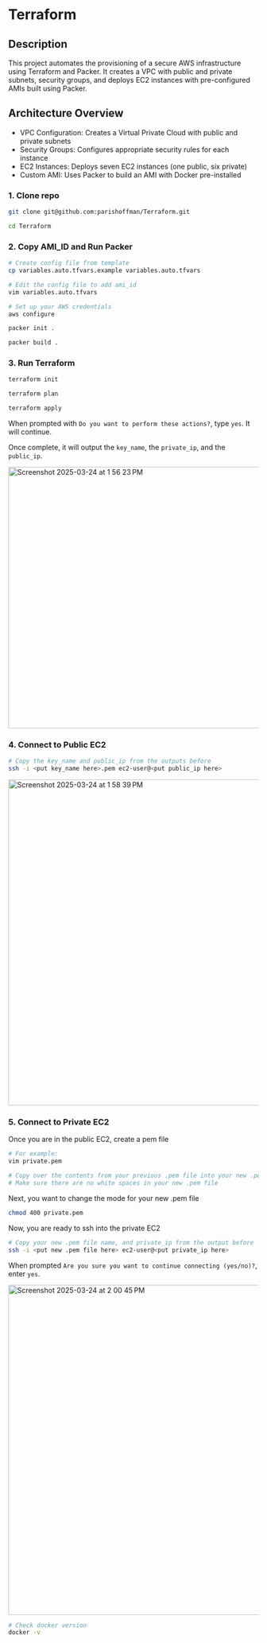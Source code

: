 # Terraform

## Description
This project automates the provisioning of a secure AWS infrastructure using Terraform and Packer. It creates a VPC with public and private subnets, security groups, and deploys EC2 instances with pre-configured AMIs built using Packer.

## Architecture Overview
- VPC Configuration: Creates a Virtual Private Cloud with public and private subnets
- Security Groups: Configures appropriate security rules for each instance
- EC2 Instances: Deploys seven EC2 instances (one public, six private)
- Custom AMI: Uses Packer to build an AMI with Docker pre-installed

### 1. Clone repo
```bash
git clone git@github.com:parishoffman/Terraform.git

cd Terraform
```

### 2. Copy AMI_ID and Run Packer 
```bash
# Create config file from template
cp variables.auto.tfvars.example variables.auto.tfvars

# Edit the config file to add ami_id
vim variables.auto.tfvars

# Set up your AWS credentials
aws configure

packer init .

packer build .
```

### 3. Run Terraform
```bash
terraform init

terraform plan

terraform apply
```
When prompted with `Do you want to perform these actions?`, type `yes`. It will continue.

Once complete, it will output the `key_name`, the `private_ip`, and the `public_ip`.

<img width="526" alt="Screenshot 2025-03-24 at 1 56 23 PM" src="https://github.com/user-attachments/assets/7b9018ec-6037-46f3-a0b2-59304e835293" />


### 4. Connect to Public EC2
```bash
# Copy the key_name and public_ip from the outputs before
ssh -i <put key_name here>.pem ec2-user@<put public_ip here>
```
<img width="656" alt="Screenshot 2025-03-24 at 1 58 39 PM" src="https://github.com/user-attachments/assets/952f7c62-99d8-486a-aa0f-8492b7677619" />


### 5. Connect to Private EC2

Once you are in the public EC2, create a pem file
```bash
# For example:
vim private.pem

# Copy over the contents from your previous .pem file into your new .pem file
# Make sure there are no white spaces in your new .pem file
```
Next, you want to change the mode for your new .pem file
```bash
chmod 400 private.pem
```

Now, you are ready to ssh into the private EC2
```bash
# Copy your new .pem file name, and private_ip from the output before
ssh -i <put new .pem file here> ec2-user@<put private_ip here>
```
When prompted `Are you sure you want to continue connecting (yes/no)?`, enter `yes`.

<img width="664" alt="Screenshot 2025-03-24 at 2 00 45 PM" src="https://github.com/user-attachments/assets/43653214-89e2-4590-88d6-341a27086051" />


```bash
# Check docker version
docker -v
```
